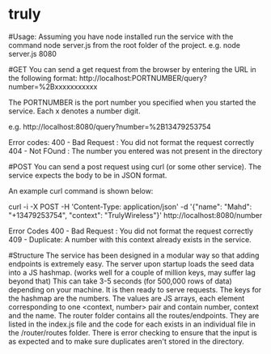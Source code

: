 # truly

#Usage:
Assuming you have node installed run the service with the command node server.js <PORTNUMBER> from the root folder of the project.
e.g. node server.js 8080

#GET
You can send a get request from the browser by entering the URL in the following format:
http://localhost:PORTNUMBER/query?number=%2Bxxxxxxxxxxx

The PORTNUMBER is the port number you specified when you started the service.
Each x denotes a number digit.

e.g. http://localhost:8080/query?number=%2B13479253754


Error codes:
400 - Bad Request : You did not format the request correctly
404 - Not FOund : The number you entered was not present in the directory

#POST
You can send a post request using curl (or some other service).
The service expects the body to be in JSON format.

An example curl command is shown below:

curl -i -X POST -H 'Content-Type: application/json' -d '{"name": "Mahd": "+13479253754", "context": "TrulyWireless"}' http://localhost:8080/number


Error Codes
400 - Bad Request : You did not format the request correctly
409 - Duplicate: A number with this context already exists in the service.

#Structure
The service has been designed in a modular way so that adding endpoints is extremely easy.
The server upon startup loads the seed data into a JS hashmap. (works well for a couple of million keys, may suffer lag beyond that)
This can take 3-5 seconds (for 500,000 rows of data) depending on your machine. It is then ready to serve requests.
The keys for the hashmap are the numbers. The values are JS arrays, each element corresponding to one <context, number> pair and contain number, context and the name.
The router folder contains all the routes/endpoints. They are listed in the index.js file and the code for each exists in an individual file in the /router/routes folder.
There is error checking to ensure that the input is as expected and to make sure duplicates aren't stored in the directory.
